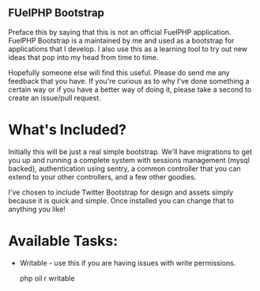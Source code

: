 FUelPHP Bootstrap
-----------------
Preface this by saying that this is not an official FuelPHP application. FuelPHP Bootstrap is a maintained by me and used as a bootstrap for applications that I develop. I also use this as a
learning tool to try out new ideas that pop into my head from time to time.

Hopefully someone else will find this useful. Please do send me any feedback that you have. If you're curious as to why I've done something a certain way or if you have a better way of doing it,
please take a second to create an issue/pull request.

What's Included?
================
Initially this will be just a real simple bootstrap. We'll have migrations to get you up and running a complete system with sessions management (mysql backed), authentication using sentry, 
a common controller that you can extend to your other controllers, and a few other goodies.

I've chosen to include Twitter Bootstrap for design and assets simply because it is quick and simple. Once installed you can change that to anything you like!

Available Tasks:
================
* Writable - use this if you are having issues with write permissions.

    php oil r writable


